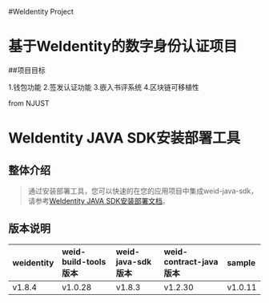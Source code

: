 #WeIdentity Project

基于WeIdentity的数字身份认证项目
=============================================================

##项目目标

1.钱包功能
2.签发认证功能
3.嵌入书评系统
4.区块链可移植性

from NJUST

WeIdentity JAVA SDK安装部署工具
=============================================================

整体介绍
--------

> 通过安装部署工具，您可以快速的在您的应用项目中集成weid-java-sdk，请参考[WeIdentity JAVA SDK安装部署文档](https://weidentity.readthedocs.io/zh_CN/latest/docs/weidentity-build-with-deploy.html)。

版本说明
--------

| weidentity | weid-build-tools 版本 | weid-java-sdk 版本 | weid-contract-java 版本| sample |
| :---- | :---- | :---- | :---- | :---- |
| v1.8.4 | v1.0.28 | v1.8.3 | v1.2.30 | v1.0.11 |
